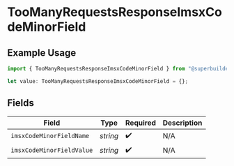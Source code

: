 # TooManyRequestsResponseImsxCodeMinorField

## Example Usage

```typescript
import { TooManyRequestsResponseImsxCodeMinorField } from "@superbuilders/oneroster/models/errors";

let value: TooManyRequestsResponseImsxCodeMinorField = {};
```

## Fields

| Field                     | Type                      | Required                  | Description               |
| ------------------------- | ------------------------- | ------------------------- | ------------------------- |
| `imsxCodeMinorFieldName`  | *string*                  | :heavy_check_mark:        | N/A                       |
| `imsxCodeMinorFieldValue` | *string*                  | :heavy_check_mark:        | N/A                       |